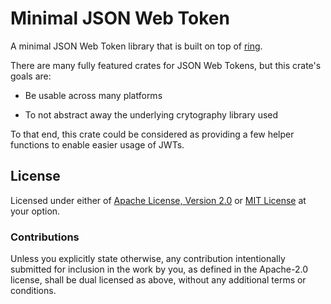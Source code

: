 # Minimal JSON Web Token

A minimal JSON Web Token library that is built on top of [ring][ring].

There are many fully featured crates for JSON Web Tokens, but this crate's goals
are:

* Be usable across many platforms

* To not abstract away the underlying crytography library used

To that end, this crate could be considered as providing a few helper functions
to enable easier usage of JWTs.

## License

Licensed under either of [Apache License, Version 2.0][LICENSE_APACHE] or [MIT
License][LICENSE_MIT] at your option.

### Contributions

Unless you explicitly state otherwise, any contribution intentionally submitted
for inclusion in the work by you, as defined in the Apache-2.0 license, shall be
dual licensed as above, without any additional terms or conditions.

[LICENSE_APACHE]: LICENSE-APACHE
[LICENSE_MIT]: LICENSE-MIT
[ring]: https://github.com/briansmith/ring
